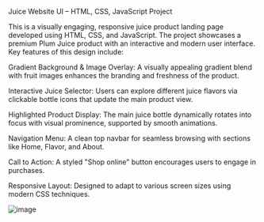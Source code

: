Juice Website UI – HTML, CSS, JavaScript Project

This is a visually engaging, responsive juice product landing page developed using HTML, CSS, and JavaScript. The project showcases a premium Plum Juice product with an interactive and modern user interface. Key features of this design include:

Gradient Background & Image Overlay: A visually appealing gradient blend with fruit images enhances the branding and freshness of the product.

Interactive Juice Selector: Users can explore different juice flavors via clickable bottle icons that update the main product view.

Highlighted Product Display: The main juice bottle dynamically rotates into focus with visual prominence, supported by smooth animations.

Navigation Menu: A clean top navbar for seamless browsing with sections like Home, Flavor, and About.

Call to Action: A styled "Shop online" button encourages users to engage in purchases.

Responsive Layout: Designed to adapt to various screen sizes using modern CSS techniques.

![image](https://github.com/user-attachments/assets/28573cd0-d59b-490c-a4ef-3ccdd0e1be81)

